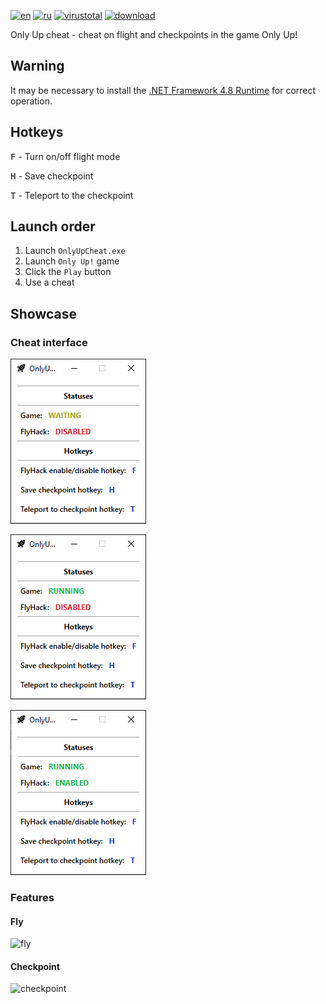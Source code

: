 ﻿[![en](https://img.shields.io/badge/Lang-en-blue.svg)](https://github.com/tevkr/Only-Up-Cheat/blob/main/README.md)
[![ru](https://img.shields.io/badge/Lang-ru-blue.svg)](https://github.com/tevkr/Only-Up-Cheat/blob/main/README.ru-RU.md)
[![virustotal](https://img.shields.io/badge/VirusTotal-0/62-green.svg?logo=virustotal)](https://www.virustotal.com/gui/file/f29812728c224ab70f16d74189de2abc124bd473ffa713aeadb7c06a31602721)
[![download](https://img.shields.io/badge/Download-Latest-green.svg)](https://github.com/tevkr/Only-Up-Cheat/releases/latest)

Only Up cheat - cheat on flight and checkpoints in the game Only Up!

## Warning
It may be necessary to install the [.NET Framework 4.8 Runtime](https://dotnet.microsoft.com/en-us/download/dotnet-framework/thank-you/net48-offline-installer) for correct operation.

## Hotkeys
<kbd>F</kbd> - Turn on/off flight mode

<kbd>H</kbd> - Save checkpoint

<kbd>T</kbd> - Teleport to the checkpoint

## Launch order
1) Launch `OnlyUpCheat.exe`
2) Launch `Only Up!` game
3) Click the `Play` button
4) Use a cheat

## Showcase
### Cheat interface
![application_1](https://github.com/tevkr/Only-Up-Cheat/blob/main/ReadMeImages/Application_1.png)

![application_2](https://github.com/tevkr/Only-Up-Cheat/blob/main/ReadMeImages/Application_2.png)

![application_3](https://github.com/tevkr/Only-Up-Cheat/blob/main/ReadMeImages/Application_3.png)

### Features
#### Fly
![fly](https://github.com/tevkr/Only-Up-Cheat/blob/main/ReadMeImages/Fly.gif)
#### Checkpoint
![checkpoint](https://github.com/tevkr/Only-Up-Cheat/blob/main/ReadMeImages/Checkpoint.gif)